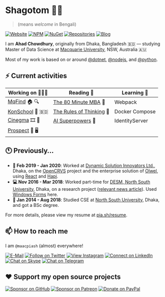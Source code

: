 # Shagotom 👋🏽

> (means *welcome* in Bengali)

[![Website](https://img.shields.io/badge/website-%23663399.svg?&style=for-the-badge&logo=gatsby)](https://www.maacpiash.com)
[![NPM](https://img.shields.io/badge/NPM-%23CB3837?style=for-the-badge&logo=npm)](https://www.npmjs.com/~maacpiash)
[![NuGet](https://img.shields.io/badge/NuGet-%23004880?style=for-the-badge&logo=nuget)](https://www.nuget.org/profiles/maacpiash)
[![Repositories](https://img.shields.io/badge/Repositories-%23181717?style=for-the-badge&logo=github)](https://github.com/maacpiash?tab=repositories)
[![Blog](https://img.shields.io/badge/Blog-%232962FF?style=for-the-badge&logo=hashnode)](https://blog.maacpiash.com)

I am **Ahad Chowdhury**, originally from Dhaka, Bangladesh 🇧🇩 — studying Master of Data Science at [Macquarie University](https://www.mq.edu.au/), NSW, Australia 🇦🇺

Most of my work is based on or around [@dotnet](https://github.com/dotnet), [@nodejs](https://github.com/nodejs), and [@python](https://github.com/python).

## ⚡ Current activities

| Working on 👨🏽‍💻 | Reading 📖 | Learning 💭 |
| ----------- | ----------- | ----------- |
| [MqFind](https://github.com/maacpiash/MqFind) 🏠 🔍 | [The 80 Minute MBA](https://www.amazon.com.au/dp/1473673534) 💼 | Webpack |
| [KonSchool](https://github.com/maacpiash/KonSchool) 🏫 🇧🇩   | [The Rules of Thinking](https://www.amazon.com.au/dp/1292263806) 🤔 | Docker Compose |
| [Cinegma](https://github.com/maacpiash/Cinegma) 🎞 🧠 | [AI Superpowers](https://www.amazon.com.au/dp/B07G8JBRF7) 🚀 | IdentityServer |
| [Prospect](https://github.com/maacpiash/Prospect) 📑 🖥

## 🕚 Previously…

- **🏢 Feb 2019 - Jan 2020**: Worked at [Dynamic Solution Innovators Ltd.](http://dsinnovators.com), Dhaka, on the [OpenCRVS](https://github.com/opencrvs/opencrvs-core) project and the enterprise solution of [Olwel](https://olwel.com), using [React](https://github.com/facebook/react) and [Hapi](https://github.com/hapijs/hapi).
- **💻 Nov 2016 - Mar 2018**: Worked part-time for [DESM, North South University](http://www.northsouth.edu/academic/shls/esm/), Dhaka, on a research project ([relevant news article](http://www.ipsnews.net/2017/05/flying-green-in-bangladesh/)). Used [Windows Forms](https://github.com/dotnet/winforms) here.
- **🎒 Jan 2014 - Aug 2018**: Studied CSE at [North South University](http://www.northsouth.edu), Dhaka, and got a BSc degree.

For more details, please view my resume at [pia.sh/resume](https://pia.sh/resume).

## 📫 How to reach me

I am `@maacpiash` (almost) everywhere!

[![E-Mail](https://img.shields.io/badge/Email-%230078D4?style=for-the-badge&logo=microsoft-outlook)](mailto:ahad@maacpiash.com)
[![Follow on Twitter](https://img.shields.io/badge/Follow-%231DA1F2?style=for-the-badge&logo=twitter&logoColor=white)](https://twitter.com/maacpiash)
[![View Instagram](https://img.shields.io/badge/view-%23E4405F.svg?&style=for-the-badge&logo=instagram&logoColor=white)](https://instagram.com/maacpiash)
[![Connect on LinkedIn](https://img.shields.io/badge/connect-%230077B5.svg?&style=for-the-badge&logo=linkedin)](https://www.linkedin.com/in/maacpiash)
[![Chat on Skype](https://img.shields.io/badge/chat-%2300AFF0.svg?&style=for-the-badge&logo=skype-for-business&logoColor=white)](https://join.skype.com/invite/UVzqFuCFERPh)
[![Chat on Telegram](https://img.shields.io/badge/message-%233CB5F0.svg?&style=for-the-badge&logo=telegram&logoColor=white)](https://t.me/maacpiash)

## ❤️ Support my open source projects

[![Sponsor on GitHub](https://img.shields.io/badge/sponsor-%23181717.svg?&style=for-the-badge&logo=github)](https://github.com/sponsors/maacpiash)
[![Sponsor on Patreon](https://img.shields.io/badge/patreon-%23F96854.svg?&style=for-the-badge&logo=patreon&logoColor=white)](https://patreon.com/maacpiash)
[![Donate on PayPal](https://img.shields.io/badge/paypal-%2310558C.svg?&style=for-the-badge&logo=paypal&logoColor=white)](https://www.paypal.me/maacpiash)
